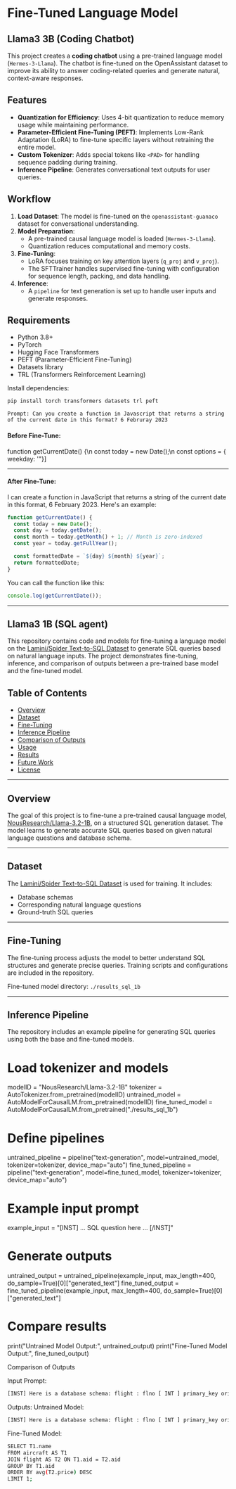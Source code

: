 # Fine-Tuned Language Model

## Llama3 3B (Coding Chatbot)

This project creates a **coding chatbot** using a pre-trained language model (`Hermes-3-Llama`). The chatbot is fine-tuned on the OpenAssistant dataset to improve its ability to answer coding-related queries and generate natural, context-aware responses.

## Features
- **Quantization for Efficiency**: Uses 4-bit quantization to reduce memory usage while maintaining performance.
- **Parameter-Efficient Fine-Tuning (PEFT)**: Implements Low-Rank Adaptation (LoRA) to fine-tune specific layers without retraining the entire model.
- **Custom Tokenizer**: Adds special tokens like `<PAD>` for handling sequence padding during training.
- **Inference Pipeline**: Generates conversational text outputs for user queries.

## Workflow
1. **Load Dataset**: The model is fine-tuned on the `openassistant-guanaco` dataset for conversational understanding.
2. **Model Preparation**:
   - A pre-trained causal language model is loaded (`Hermes-3-Llama`).
   - Quantization reduces computational and memory costs.
3. **Fine-Tuning**:
   - LoRA focuses training on key attention layers (`q_proj` and `v_proj`).
   - The SFTTrainer handles supervised fine-tuning with configuration for sequence length, packing, and data handling.
4. **Inference**:
   - A `pipeline` for text generation is set up to handle user inputs and generate responses.

## Requirements
- Python 3.8+
- PyTorch
- Hugging Face Transformers
- PEFT (Parameter-Efficient Fine-Tuning)
- Datasets library
- TRL (Transformers Reinforcement Learning)

Install dependencies:
```bash
pip install torch transformers datasets trl peft
```



```
Prompt: Can you create a function in Javascript that returns a string of the current date in this format? 6 Februray 2023
```

#### Before Fine-Tune:

function getCurrentDate() {\n    const today = new Date();\n    const options = { weekday: '"}]


-------------------------------------------------
#### After Fine-Tune:
I can create a function in JavaScript that returns a string of the current date in this format, 6 February 2023. Here's an example:

```javascript
function getCurrentDate() {
  const today = new Date();
  const day = today.getDate();
  const month = today.getMonth() + 1; // Month is zero-indexed
  const year = today.getFullYear();

  const formattedDate = `${day} ${month} ${year}`;
  return formattedDate;
}
```

You can call the function like this:

```javascript
console.log(getCurrentDate());
```
-------------------------------------------------


## Llama3 1B (SQL agent)

This repository contains code and models for fine-tuning a language model on the [Lamini/Spider Text-to-SQL Dataset](https://huggingface.co/datasets/lamini/spider_text_to_sql) to generate SQL queries based on natural language inputs. The project demonstrates fine-tuning, inference, and comparison of outputs between a pre-trained base model and the fine-tuned model.

## Table of Contents

- [Overview](#overview)
- [Dataset](#dataset)
- [Fine-Tuning](#fine-tuning)
- [Inference Pipeline](#inference-pipeline)
- [Comparison of Outputs](#comparison-of-outputs)
- [Usage](#usage)
- [Results](#results)
- [Future Work](#future-work)
- [License](#license)

---

## Overview

The goal of this project is to fine-tune a pre-trained causal language model, [NousResearch/Llama-3.2-1B](https://huggingface.co/NousResearch/Llama-3.2-1B), on a structured SQL generation dataset. The model learns to generate accurate SQL queries based on given natural language questions and database schema.

---

## Dataset

The [Lamini/Spider Text-to-SQL Dataset](https://huggingface.co/datasets/lamini/spider_text_to_sql) is used for training. It includes:
- Database schemas
- Corresponding natural language questions
- Ground-truth SQL queries

---

## Fine-Tuning

The fine-tuning process adjusts the model to better understand SQL structures and generate precise queries. Training scripts and configurations are included in the repository.

Fine-tuned model directory: `./results_sql_1b`

---

## Inference Pipeline

The repository includes an example pipeline for generating SQL queries using both the base and fine-tuned models.



# Load tokenizer and models
modelID = "NousResearch/Llama-3.2-1B"
tokenizer = AutoTokenizer.from_pretrained(modelID)
untrained_model = AutoModelForCausalLM.from_pretrained(modelID)
fine_tuned_model = AutoModelForCausalLM.from_pretrained("./results_sql_1b")

# Define pipelines
untrained_pipeline = pipeline("text-generation", model=untrained_model, tokenizer=tokenizer, device_map="auto")
fine_tuned_pipeline = pipeline("text-generation", model=fine_tuned_model, tokenizer=tokenizer, device_map="auto")

# Example input prompt
example_input = "[INST] ... SQL question here ... [/INST]"

# Generate outputs
untrained_output = untrained_pipeline(example_input, max_length=400, do_sample=True)[0]["generated_text"]
fine_tuned_output = fine_tuned_pipeline(example_input, max_length=400, do_sample=True)[0]["generated_text"]

# Compare results
print("Untrained Model Output:", untrained_output)
print("Fine-Tuned Model Output:", fine_tuned_output)

Comparison of Outputs

Input Prompt:
```bash
[INST] Here is a database schema: flight : flno [ INT ] primary_key origin [ TEXT ] destination [ TEXT ] distance [ INT ] departure_date [ TEXT ] arrival_date [ TEXT ] price [ INT ] aid [ INT ] flight.aid = aircraft.aid aircraft : aid [ INT ] primary_key name [ TEXT ] distance [ INT ] employee : eid [ INT ] primary_key name [ TEXT ] salary [ INT ] certificate : eid [ INT ] primary_key certificate.eid = employee.eid aid [ INT ] certificate.aid = aircraft.aid Please write me a SQL statement that answers the following question: What is the name of the aircraft with the highest average flight price? [/INST]
```

Outputs:
Untrained Model:
```bash
[INST] Here is a database schema: flight : flno [ INT ] primary_key origin [ TEXT ] destination [ TEXT ] distance [ INT ] departure_date [ TEXT ] arrival_date [ TEXT ] price [ INT ] aid [ INT ] flight.aid = aircraft.aid aircraft : aid [ INT ] primary_key name [ TEXT ] distance [ INT ] employee : eid [ INT ] primary_key name [ TEXT ] salary [ INT ] certificate : eid [ INT ] primary_key certificate.eid = employee.eid aid [ INT ] certificate.aid = aircraft.aid Please write me a SQL statement that answers the following question: What is the name of the aircraft with the highest average flight price? [/INST]
```

Fine-Tuned Model:
```bash
SELECT T1.name
FROM aircraft AS T1
JOIN flight AS T2 ON T1.aid = T2.aid
GROUP BY T1.aid
ORDER BY avg(T2.price) DESC
LIMIT 1;
```



